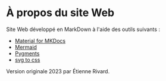 # À propos du site Web  


Site Web développé en MarkDown à l'aide des outils suivants :  

- [Material for MKDocs](https://squidfunk.github.io/mkdocs-material/)  
- [Mermaid](https://mermaid.js.org/intro/)  
- [Pygments](https://pygments.org)   
- [svg to css](https://www.svgbackgrounds.com/tools/svg-to-css/)  

Version originale 2023 par Étienne Rivard.  